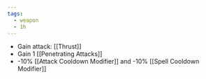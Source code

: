 ```yaml
---
tags:
  - weapon
  - 1h
---
```


* Gain attack: [[Thrust]]
* Gain 1 [[Penetrating Attacks]]
* -10% [[Attack Cooldown Modifier]] and -10% [[Spell Cooldown Modifier]]
